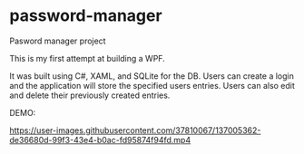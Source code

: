 # password-manager
Pasword manager project

This is my first attempt at building a WPF. 

It was built using C#, XAML, and SQLite for the DB. Users can create a login and the application will store the specified users entries.
Users can also edit and delete their previously created entries.

DEMO:

https://user-images.githubusercontent.com/37810067/137005362-de36680d-99f3-43e4-b0ac-fd95874f94fd.mp4

